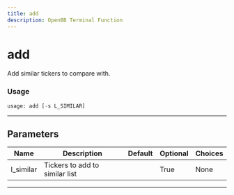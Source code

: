 ```yaml
---
title: add
description: OpenBB Terminal Function
---
```


# add

Add similar tickers to compare with.
### Usage 
```python
usage: add [-s L_SIMILAR]
```
---
## Parameters
| Name | Description | Default | Optional | Choices |
| ---- | ----------- | ------- | -------- | ------- |
| l_similar | Tickers to add to similar list |  | True | None |
---
